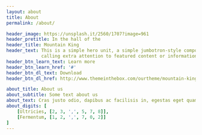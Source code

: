 ```yaml
---
layout: about
title: About
permalink: /about/

header_image: https://unsplash.it/2560/1707?image=961
header_pretitle: In the hall of the
header_title: Mountain King
header_text: This is a simple hero unit, a simple jumbotron-style component for<br>
             calling extra attention to featured content or information.
header_btn_learn_text: Learn more
header_btn_learn_href: '#'
header_btn_dl_text: Download
header_btn_dl_href: http://www.themeinthebox.com/ourtheme/mountain-king-bootstrap-template/

about_title: About us
about_subtitle: Some text about us
about_text: Cras justo odio, dapibus ac facilisis in, egestas eget quam. Donec id elit non mi porta gravida at eget metus. Nullam id dolor id nibh ultricies vehicula ut id elit.
about_digits: [
	[Ultricies, [2, 3, ',', 5, 7, 8]],
	[Fermentum, [1, 2, ',', 7, 0, 2]]
]
---
```


